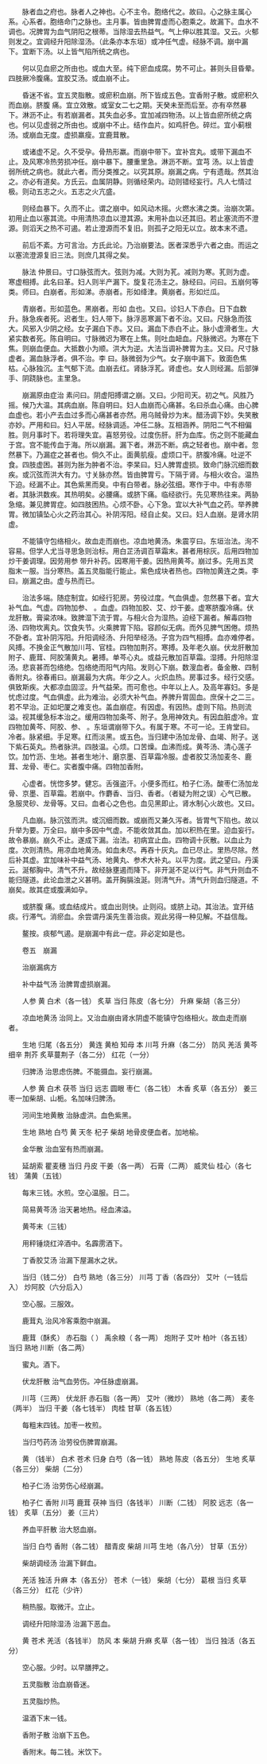 <!-- { "loadSidebar": true } -->
　　脉者血之府也。脉者人之神也。心不主令。胞络代之。故曰。心之脉主属心系。心系者。胞络命门之脉也。主月事。皆由脾胃虚而心胞乘之。故漏下。血水不调也。况脾胃为血气阴阳之根蒂。当除湿去热益气。气上伸以胜其湿。又云。火郁则发之。宜调经升阳除湿汤。（此条亦本东垣）或冲任气虚。经脉不调。崩中漏下。宜断下汤。以上皆气陷所统之病也。

　　何以见血瘀之所由也。或血大至。纯下瘀血成腐。势不可止。甚则头目昏晕。四肢厥冷腹痛。宜胶艾汤。或血崩不止。

　　昏迷不省。宜五灵脂散。或瘀积血崩。所下皆成五色。宜香附子散。或瘀积久而血崩。脐腹 痛。宜立效散。或室女二七之期。天癸未至而后至。亦有卒然暴下。淋沥不止。有若崩漏者。其失血必多。宜加减四物汤。以上皆血瘀所统之病也。何以见虚弱之所由也。或崩中不止。结作血片。如鸡肝色。碎烂。宜小蓟根汤。或崩血无度。虚损羸瘦。宜鹿茸散。

　　或诸虚不足。久不受孕。骨热形羸。而崩中带下。宜补宫丸。或带下漏血不止。及风寒冷热劳损冲任。崩中暴下。腰重里急。淋沥不断。宜芎 汤。以上皆虚弱所统之病也。就此六者。而分类推之。以究其原。崩漏之病。宁有遗哉。然其治之。亦必有道矣。方氏云。血属阴静。则循经荣内。动则错经妄行。凡人七情过极。则动五志之火。五志之火亢盛。

　　则经血暴下。久而不止。谓之崩中。如风动木摇。火燃水沸之类。治崩次第。初用止血以塞其流。中用清热凉血以澄其源。末用补血以还其旧。若止塞流而不澄源。则滔天之热不可遏。若止澄源而不复旧。则孤孑之阳无以立。故本末不遗。

　　前后不紊。方可言治。方氏此论。乃治崩要法。医者深悉乎六者之由。而运之以塞流澄源复旧三法。则庶几其得之矣。

　　脉法 仲景曰。寸口脉弦而大。弦则为减。大则为芤。减则为寒。芤则为虚。寒虚相搏。此名曰革。妇人则半产漏下。旋复花汤主之。脉经曰。问曰。五崩何等类。师曰。白崩者。形如涕。赤崩者。形如绛津。黄崩者。形如烂瓜。

　　青崩者。形如蓝色。黑崩者。形如 血也。又曰。诊妇人下赤白。日下血数升。脉急疾者死。迟者生。妇人带下。脉浮恶寒漏下者不治。又曰。尺脉急而弦大。风邪入少阴之经。女子漏白下赤。又曰。漏血下赤白不止。脉小虚滑者生。大紧实数者死。陈自明曰。寸脉微迟为寒在上焦。则吐血衄血。尺脉微迟。为寒在下焦。则崩血便血。大抵数小为顺。洪大为逆。大法当调补脾胃为主。又曰。尺寸脉虚者。漏血脉浮者。俱不治。李 曰。脉微弱为少气。女子崩中漏下。致面色焦枯。心脉独沉。主气郁下流。血崩去红。肾脉浮芤。肾虚也。女人则经漏。后部弹手、阴跷脉也。主里急。

　　崩漏原由症治 素问曰。阴虚阳搏谓之崩。又曰。少阳司天。初之气。风胜乃摇。候乃大温。其病血崩。陈自明曰。妇人血崩而心痛甚。名曰杀血心痛。由心脾血虚也。若小产去血过多而心痛甚者亦然。用乌贼骨炒为末。醋汤调下妙。失笑散亦妙。严用和曰。妇人平居。经脉调适。冲任二脉。互相涵养。阴阳二气不相偏胜。则月事时下。若将理失宜。喜怒劳役。过度伤肝。肝为血库。伤之则不能藏血于宫。宫不能传血于海。所以崩漏。漏下者。淋沥不断。病之轻者也。崩中者。忽然暴下。乃漏症之甚者也。倘久不止。面黄肌瘦。虚烦口干。脐腹冷痛。吐逆不食。四肢虚困。甚则为胀为肿者不治。李杲曰。妇人脾胃虚损。致命门脉沉细而数疾。或沉弦而洪大有力。寸关脉亦然。皆由脾胃亏。下隔于肾。与相火收合。温热下迫。经漏不止。其色紫黑而臭。中有白带者。脉必弦细。寒作于中。中有赤带者。其脉洪数疾。其热明矣。必腰痛。或脐下痛。临经欲行。先见寒热往来。两胁急缩。兼见脾胃症。如四肢困热。心烦不卧。心下急。宜以大补气血之药。举养脾胃。微加镇坠心火之药治其心。补阴泻阳。经自止矣。又曰。妇人血崩。是肾水阴虚。

　　不能镇守包络相火。故血走而崩也。凉血地黄汤。朱震亨曰。东垣治法。洵不容易。但学人尤当寻思急则治标。用白芷汤调百草霜末。甚者用棕灰。后用四物加炒干姜调理。因劳用参 带升补药。因寒用干姜。因热用黄芩。崩过多。先用五灵脂末一服。当分寒热。盖五灵脂能行能止。紫色成块者热也。四物加黄连之类。李 曰。崩漏之由。虚与热而已。

　　治法多端。随症制宜。如经行犯房。劳役过度。气血俱虚。忽然暴下者。宜大补气血。气虚。四物加参、 。血虚。四物加胶、艾、炒干姜。虚寒脐腹冷痛。伏龙肝散。膏粱浓味。致脾湿下流于胃。与相火合为湿热。迫经下漏者。解毒四物汤、四物坎离丸。饮食失节。火乘脾胃下陷。容颜似无病。而外见脾气困倦。烦热不卧者。宜补阴泻阳。升阳调经汤、升阳举经汤。子宫为四气相搏。血亦难停者。风搏。不换金正气散加川芎、官桂。四物加荆芥。寒搏。及年老久崩。伏龙肝散加附子、鹿茸、阿胶蒲黄丸。暑搏。单芩心丸。或益元散加百草霜。湿搏。升阳除湿汤。悲哀甚而包络绝。包络绝而阳气内陷。发则心下崩。数溲血者。备金散、四制香附丸。徐春甫曰。崩漏最为大病。年少之人。火炽血热。房事过多。经行交感。俱致斯疾。大都凉血固涩。升气益荣。而可愈也。中年以上人。及高年寡妇。多是忧虑过度。气血俱虚。此为难治。必须大补气血。养脾升胃固血。庶保十之二三。若不早治。正如圯厦之难支也。盖血崩症。有因虚。有因热。虚则下陷。热则流溢。视其缓急标本治之。缓用四物加条芩、附子。急用神效丸。有因血脏虚冷。宜四物加黄芩、阿胶、参、 。东垣谓崩带下久。有属于寒。不可一论。王肯堂曰。冷者。脉紧细。手足寒。红而淡黑。或五色。当归建中汤加龙骨、血竭、附子。送下紫石英丸。热者脉洪。四肢温。心烦。口苦燥。血沸而成。黄芩汤、清心莲子饮。加竹沥、生地。甚者生地汁、磨京墨、百草霜冷服。虚者胶艾汤加麦冬、鹿茸、龙骨、枣仁。实者腹中痛。四物加香附。

　　心虚者。恍惚多梦。健忘。舌强盗汗。小便多而红。柏子仁汤。酸枣仁汤加龙骨、京墨、百草霜。若崩中。作麝香、当归、香者。（者疑为附之误）心气已散。急服灵砂、龙骨等。又曰。血者心之色也。血见黑即止。肾水制心火故也。又曰。

　　凡血崩。脉沉弦而洪。或沉细而数。或崩而又兼久泻者。皆胃气下陷也。故以升举为要。万全曰。崩中多因中气虚。不能收敛其血。加以积热在里。迫血妄行。故令暴崩。崩久不止。遂成下漏。治法。初病宜止血。四物调十灰散。以血止为度。次则清热。用凉血地黄汤。如血未尽。再吞十灰丸。血已尽止。里热尽除。然后补其虚。宜加味补中益气汤、地黄丸、参术大补丸。以平为度。武之望曰。丹溪云。涎郁胸中。清气不升。故经脉壅遏而降下。非开涎不足以行气。非气升则血不能归隧道。此论血泄之义甚明。盖开胸膈浊涎。则清气升。清气升则血归隧道。不崩矣。故其症或腹满如孕。

　　或脐腹 痛。或血结成片。或血出则快。止则闷。或脐上动。其治法。宜开结痰。行滞气。消瘀血。余尝谓丹溪先生善治痰。观此另得一种见解。不益信哉。

　　鳌按。痰郁气遏。是崩漏中有此一症。非必定如是也。

　　卷五　崩漏

　　治崩漏病方

　　补中益气汤 治脾胃虚损崩漏。

　　人参 黄 白术（各一钱） 炙草 当归 陈皮（各七分） 升麻 柴胡（各三分）

　　凉血地黄汤 治同上。又治血崩由肾水阴虚不能镇守包络相火。故血走而崩者。

　　生地 归尾（各五分） 黄连 黄柏 知母 本 川芎 升麻（各二分） 防风 羌活 黄芩 细辛 荆芥 炙草蔓荆子（各二分） 红花（一分）

　　归脾汤 治思虑伤脾。不能摄血。妄行崩漏。

　　人参 黄 白术 茯苓 当归 远志 圆眼 枣仁（各二钱） 木香 炙草（各五分） 姜三枣一加柴胡、山栀。名加味归脾汤。

　　河间生地黄散 治脉虚洪。血色紫黑。

　　生地 熟地 白芍 黄 天冬 杞子 柴胡 地骨皮便血者。加地榆。

　　金华散 治血室有热而崩漏。

　　延胡索 瞿麦穗 当归 丹皮 干姜（各一两） 石膏（二两） 威灵仙 桂心（各七钱） 蒲黄（五钱）

　　每末三钱。水煎。空心温服。日二。

　　简易黄芩汤 治天暑地热。经血沸溢。

　　黄芩末（三钱）

　　用秤锤烧红淬酒中。名霹雳酒下。

　　丁香胶艾汤 治漏下屋漏水之状。

　　当归（钱二分） 白芍 熟地（各三分） 川芎 丁香（各四分） 艾叶（一钱后入） 炒阿胶（六分后入）

　　空心服。三服效。

　　鹿茸丸 治风冷客乘胞中崩漏。

　　鹿茸（酥炙） 赤石脂（ ） 禹余粮（ 各一两） 炮附子 艾叶 柏叶（各五钱） 当归 熟地 川断（各二两）

　　蜜丸。酒下。

　　伏龙肝散 治气血劳伤。冲任脉虚崩漏。

　　川芎（三两） 伏龙肝 赤石脂（各一两） 艾叶（微炒） 熟地（各二两） 麦冬（两半） 当归 干姜（各七钱半） 肉桂 甘草（各五钱）

　　每粗末四钱。加枣一枚煎。

　　当归芍药汤 治劳役伤脾胃崩漏。

　　黄 （钱半） 白术 苍术 归身 白芍（各一钱） 熟地 陈皮（各五分） 生地 炙草（各三分） 柴胡（二分）

　　柏子仁汤 治劳伤心经崩漏。

　　柏子仁 香附 川芎 鹿茸 茯神 当归（各钱半） 川断（二钱） 阿胶 远志（各一钱） 炙草（五分） 姜（三片）

　　养血平肝散 治大怒血崩。

　　当归 白芍 香附（各二钱） 醋青皮 柴胡 川芎 生地（各八分） 甘草（五分）

　　柴胡调经汤 治漏下鲜血。

　　羌活 独活 升麻 本（各五分） 苍术（一钱） 柴胡（七分） 葛根 当归 炙草（各三分） 红花（少许）

　　稍热服。取微汗。立止。

　　调经升阳除湿汤 治漏下恶血。

　　黄 苍术 羌活（各钱半） 防风 本 柴胡 升麻 炙草（各一钱） 当归 独活（各五分）

　　空心服。少时。以早膳押之。

　　五灵脂散 治血崩昏迷。

　　五灵脂炒热。

　　温酒下末一钱。

　　香附子散 治崩下五色。

　　香附末。每二钱。米饮下。

